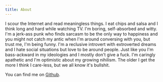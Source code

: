 ```yaml
---
title: About
---
```

I scour the Internet and read meaningless things. I eat chips and salsa and I
think long and hard while watching TV. I'm boring, self-absorbed and witty. I'm a jerk-ass punk
who finds sarcasm to be the only way to happiness and you might not catch my
antic when I'm around conversing with you, but trust me, I'm being funny. I'm a
reclusive introvert with extroverted dreams and I hate social situations but
love to be around people. Just like you I'm bass-ackward in my ideologies and I mostly
don't give a fuck. I'm caringly apathetic and I'm optimistic about my growing
nihilism. The older I get the more I think I care-less, but we all know it's
bullshit.

You can find me on [Github](https://github.com/kyleterry).
